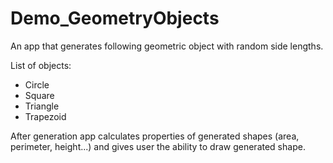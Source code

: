 # Demo_GeometryObjects

An app that generates following geometric object with random side lengths.

List of objects:
* Circle
* Square
* Triangle
* Trapezoid

After generation app calculates properties of generated shapes (area, perimeter, height...) and gives user the ability to draw generated shape.
